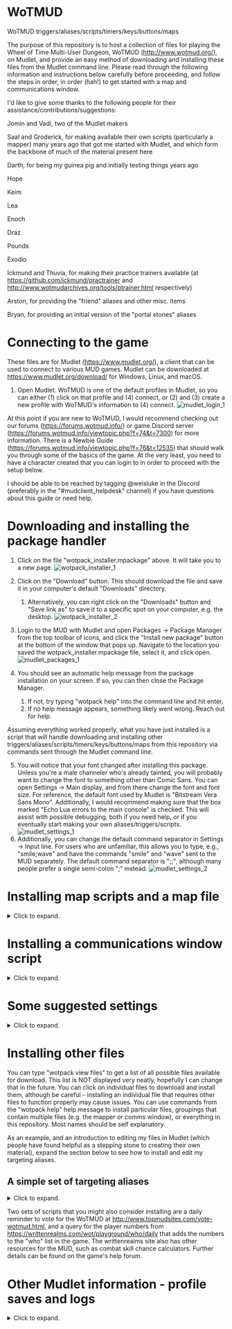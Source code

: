# WoTMUD
WoTMUD triggers/aliases/scripts/timers/keys/buttons/maps

The purpose of this repository is to host a collection of files for playing the Wheel of Time Multi-User Dungeon, WoTMUD (http://www.wotmud.org/), on Mudlet, and provide an easy method of downloading and installing these files from the Mudlet command line. Please read through the following information and instructions below carefully before proceeding, and follow the steps in order, in order (hah!) to get started with a map and communications window. 

I'd like to give some thanks to the following people for their assistance/contributions/suggestions:

Jomin and Vadi, two of the Mudlet makers

Saal and Groderick, for making available their own scripts (particularly a mapper) many years ago that got me started with Mudlet, and which form the backbone of much of the material present here

Darth, for being my guinea pig and initially testing things years ago

Hope

Keim

Lea

Enoch

Draz

Pounds

Exodio

Ickmund and Thuvia, for making their practice trainers available (at https://github.com/ickmund/practrainer and http://www.wotmudarchives.org/tools/ptrainer.html respectively)

Arston, for providing the "friend" aliases and other misc. items

Bryan, for providing an initial version of the "portal stones" aliases


# Connecting to the game

These files are for Mudlet (https://www.mudlet.org/), a client that can be used to connect to various MUD games. Mudlet can be downloaded at https://www.mudlet.org/download/ for Windows, Linux, and macOS.

1. Open Mudlet. WoTMUD is one of the default profiles in Mudlet, so you can either (1) click on that profile and (4) connect, or (2) and (3) create a new profile with WoTMUD's information to (4) connect.
![mudlet_login_1](https://user-images.githubusercontent.com/52049495/137241355-72d43d03-b406-49ad-8623-3eb2d646b96b.png)

At this point if you are new to WoTMUD, I would recommend checking out our forums (https://forums.wotmud.info/) or game Discord server (https://forums.wotmud.info/viewtopic.php?f=74&t=7300) for more information. There is a Newbie Guide (https://forums.wotmud.info/viewtopic.php?f=76&t=12535) that should walk you through some of the basics of the game. At the very least, you need to have a character created that you can login to in order to proceed with the setup below.

I should be able to be reached by tagging @weisluke in the Discord (preferably in the "#mudclient_helpdesk" channel) if you have questions about this guide or need help.

# Downloading and installing the package handler
   
1. Click on the file "wotpack_installer.mpackage" above. It will take you to a new page.
![wotpack_installer_1](https://user-images.githubusercontent.com/52049495/137250032-2c2aef39-d8a9-47da-806a-dfdfaf5f21d9.png)

2. Click on the "Download" button. This should download the file and save it in your computer's default "Downloads" directory.
   1. Alternatively, you can right click on the "Downloads" button and "Save link as" to save it to a specific spot on your computer, e.g. the desktop.
![wotpack_installer_2](https://user-images.githubusercontent.com/52049495/137240737-23e0e19f-5c7e-49de-a497-06e431b414aa.png)

3. Login to the MUD with Mudlet and open Packages -> Package Manager from the top toolbar of icons, and click the "Install new package" button at the bottom of the window that pops up. Navigate to the location you saved the wotpack_installer.mpackage file, select it, and click open. 
![mudlet_packages_1](https://user-images.githubusercontent.com/52049495/137245638-82093947-ec96-4d65-96fb-632570e2612a.png)

4. You should see an automatic help message from the package installation on your screen. If so, you can then close the Package Manager.
   1. If not, try typing "wotpack help" into the command line and hit enter.
   2. If no help message appears, something likely went wrong. Reach out for help. 

Assuming everything worked properly, what you have just installed is a script that will handle downloading and installing other triggers/aliases/scripts/timers/keys/buttons/maps from this repository via commands sent through the Mudlet command line.

5. You will notice that your font changed after installing this package. Unless you're a male channeler who's already tainted, you will probably want to change the font to something other than Comic Sans. You can open Settings -> Main display, and from there change the font and font size. For reference, the default font used by Mudlet is "Bitstream Vera Sans Mono". Additionally, I would recommend making sure that the box marked "Echo Lua errors to the main console" is checked. This will assist with possible debugging, both if you need help, or if you eventually start making your own aliases/triggers/scripts.
![mudlet_settings_1](https://user-images.githubusercontent.com/52049495/137246210-491b3c45-3d6f-452e-9896-fbad996c51fd.png)
6. Additionally, you can change the default command separator in Settings -> Input line. For users who are unfamiliar, this allows you to type, e.g., "smile;wave" and have the commands "smile" and "wave" sent to the MUD separately. The default command separator is ";;", although many people prefer a single semi-colon ";" instead.
![mudlet_settings_2](https://user-images.githubusercontent.com/52049495/137246430-b1498db2-4918-456c-8d11-73e31e1b2739.png)

# Installing map scripts and a map file
<details>
<summary>Click to expand.</summary>
   
1. The first step for installing these map scripts is to remove the generic mapper by going to Packages->Package Manager, clicking on the "generic_mapper", and then clicking "Remove packages". After that, you will need to restart Mudlet and login again. DO NOT SKIP THIS STEP.
![mapper_install_1](https://user-images.githubusercontent.com/52049495/137246750-164a86ff-137a-4be5-8f59-8f9a0544736c.png)

2. Make sure that you have the following settings on the MUD (by typing them into the command line):
   1. "color complete" on. The mapper scripts need the room name colors to properly work.
   2. "brief" off. The mapper will work with brief mode on, just not as well (though still pretty dang well if I do say so myself, given the limitations of picking out rooms from only name and exit combinations). 
3. Type "wotpack install mapper" into the command line and hit enter.
![mapper_install_2](https://user-images.githubusercontent.com/52049495/137254629-cf6e9d2e-8676-40c0-af78-cd6bd581a6f6.png)

4. If things are successful, you should receive some messages along the lines of "(wotpack_installer): New mapper_scripts successfully installed." A help message should pop up. A new window should appear in the top right of the screen as well, though it will say that there are no rooms in the map. This is because we need to download the map file. 
![mapper_install_3](https://user-images.githubusercontent.com/52049495/137247489-22d1b16a-27a7-40c3-9331-ebfcf809c1b1.png)

5. Type "map update". You should again receive some messages about the map file downloading and installing. This may take a moment depending on your internet speed. Once that is done, the message in the top right map window may change to say that you have a map loaded, but Mudlet doesn't know where you are.
![mapper_install_4](https://user-images.githubusercontent.com/52049495/137247712-21450f8b-c8bd-43af-aec3-742d2730d68f.png)

6. Look at your room. You should see a debugging message next to room names, room exits, and direction and look inputs. This is normal. See if the map centers on your position. If the rooms are too small, you can adjust their size at the bottom of the map window (along with the size of the room exit lines). You can also zoom in by scrolling with your mouse wheel on the map window, or (assuming everything has worked properly up to this point) by entering "map zoom 30" into the Mudlet command line.
![mapper_install_5](https://user-images.githubusercontent.com/52049495/137248267-59c8b130-2dfa-4973-959d-7253f640b772.png)

7. You can type "map debug" to turn off the debug messages. If there are problems with the mapper, these messages can be useful in narrowing down what the issue is. 
![mapper_install_6](https://user-images.githubusercontent.com/52049495/137248345-50ee7931-b074-4cb8-9db0-4c4f890f6f8a.png)

8. You can type "map dock", and the map will snap to the left or right side of the screen when you drag it there. This will make the scroll bar visible without you having to move the map window slightly, and allow you to place the map on the left hand side if you prefer.
![mapper_dock](https://user-images.githubusercontent.com/52049495/137255044-54cb16c4-3511-4d2e-b0e7-9bc88faa334a.png)
   
9. You can have the mapper manually gag room descriptions (while still using them to determine where you are) by typing "map brief". 
![mapper_install_7](https://user-images.githubusercontent.com/52049495/138769138-9061d25d-48ae-4e4d-bbd9-2e5c76c8c9a7.png)

## Changing the map appearance
<details>
<summary>Click to expand.</summary>
The appearance of the map can be further changed with some tabs in the settings window, and some aliases I've built into the map script. I won't go into the full details on those here, but I will show a couple. Feel free to reach out to me if you're interested or have questions about more. 
   
1. You can change the appearance of the room marker by going into Settings -> Mapper, and adjusting the room marker info at the bottom.
![mapper_colors_1](https://user-images.githubusercontent.com/52049495/138770304-4abb42d0-38d4-4ea9-9c7d-b25984faff26.png)

2. You can change the color of the map background, room borders, and room connections, by going to Settings -> Mapper colors.
![mapper_colors_2](https://user-images.githubusercontent.com/52049495/138771022-6db353ab-115d-468f-ae86-035639c82bce.png)

3. Rooms on the map have specific "environments" associated with them, e.g. "inside" "water" "drink" "road" "wilderness" etc. The list of environments can be found by typing "map legend". The colors associated with a specific environment can be altered by typing "map color environment color", e.g. "map color inside gray" "map color drink blue". Valid colors can be found by typing "viewcolors", which will open up a Mudlet wiki page.
![mapper_colors_3](https://user-images.githubusercontent.com/52049495/138771675-a4139fc1-0017-4c69-8596-39b3a625d870.png)

4. The mapper displays zone and door information for your room beneath the room exits. The colors these display with can be changed by typing "map zonecolor color" and "map doorcolor color", e.g. "map zonecolor red" and "map doorcolor green". The zone info is a clickable link which will open up the WoTMUD wiki (https://wotmud.fandom.com/wiki/WoTMUD_Wiki) page for that zone. You can choose to hide the zone info by typing "map showzone". Zone and door information is always present in the map window itself. 
![mapper_colors_4](https://user-images.githubusercontent.com/52049495/138772824-22244960-6750-4181-9ef6-7aacd5cca136.png)

</details>
   
</details>

# Installing a communications window script
<details>
<summary>Click to expand.</summary>
   
1. To get a communications window that stores says/chats/narrates/etc, type "wotpack install communications" into the command line and hit enter. Test it out by saying something to ensure that it is capturing things properly. If it looks like it installed correctly, you can type "comms debug" as well. New players can "listen all" to ensure that they have chats and narrates enabled on the MUD.
![communications_install_1](https://user-images.githubusercontent.com/52049495/138774404-6e43800e-0df9-4b52-ad9f-905998516a40.png)
   
2. You can change the color of some fields with, e.g., "comms color yells green".
![communications_install_2](https://user-images.githubusercontent.com/52049495/137254036-2623b282-ecc7-4a45-9d3d-c97d875f0bbb.png)
   
3. Much like the map window, the communications window can be docked by typing "comms dock". This will allow it to snap the left or right side of the screen, and additionally to the top of the screen as well.
![communications_install_3](https://user-images.githubusercontent.com/52049495/138775048-33f9cb9c-984b-42d0-ad52-d820d627d1bf.png)

</details>

# Some suggested settings

<details>
<summary>Click to expand.</summary>

If you want to use Mudlet with a dark theme, you can find that option in Settings -> General
![settings_dark_mode](https://user-images.githubusercontent.com/52049495/152900723-78e0348d-5b3b-4643-83e9-3266af5833ba.png)

There is another setting that most WoTMUD players would highly recommend adjusting in Mudlet. It is the additional text wait time option, found in Settings -> Special Options. This setting controls how long Mudlet waits to display text *if it has not received further output from the mud server*. This is most noticeable as a slight delay in the display of the prompt line, if no other mud output is arriving. The default value of 0.300 seconds can be adjusted (3) to make Mudlet wait less time and feel a bit "snappier". The ideal value will depend on your link, but many people have had luck with the 0.010 - 0.050 seconds range. 
Additionally, there is a setting in the special options to not show debug messages for timers smaller than a certain limit (to avoid the potential of spamming the debug output). Personally, I don't display debug info for any timers smaller than 1 second (4), though you may choose a different value if desired.
![settings_special_options](https://user-images.githubusercontent.com/52049495/152901054-53b50f61-d9c9-4f97-994a-a3fb132c0961.png)
   
</details>

# Installing other files

You can type "wotpack view files" to get a list of all possible files available for download. This list is NOT displayed very neatly, hopefully I can change that in the future. You can click on individual files to download and install them, although be careful - installing an individual file that requires other files to function properly may cause issues. You can use commands from the "wotpack help" help message to install particular files, groupings that contain multiple files (e.g. the mapper or comms window), or everything in this repository. Most names should be self explanatory.

As an example, and an introduction to editing my files in Mudlet (which people have found helpful as a stepping stone to creating their own material), expand the section below to see how to install and edit my targeting aliases.

## A simple set of targeting aliases
<details>
<summary>Click to expand.</summary>

Type "wotpack view files" and click on the "targeting" item in the aliases section to download and install them, or type "wotpack install targeting" to install my set of targeting aliases.
![targeting_install_1](https://user-images.githubusercontent.com/52049495/138775890-bc167ef1-b05a-49c7-9b59-499fc3d24ccb.png)
![targeting_install_2](https://user-images.githubusercontent.com/52049495/138775903-1b9fd3a9-488f-4f02-b9bf-df8cde8fe27a.png)
Type "tgt xxx" to set a target. Some specific targets give messages colored by their race on the MUD.
   
"p" is my default alias to "kill target". This can be easily changed. Open up Aliases in Mudlet from the top toolbar, and navigate to the targeting aliases. Expand any subfolders and find the alias to "Attack target". You will see a box named "Pattern:" with "^p$" inside of it. This is a regex pattern that Mudlet matches to either a) send a replacement command to the MUD (as specified in the "Command:" box underneath), or b) execute a sequence of Lua code as specified in the large white space underneath. Regex and Lua are outside the scope of anything I want to cover here currently, but to change the key that you use to "kill target" simply change the "p" to a different letter in the "Pattern:" box. Do NOT, however, get rid of the ^ or $ symbol. Keep them, as they are necessary for Mudlet to match things properly - just change the letter in between to the letter(s) that you would prefer to use.
![targeting_install_3](https://user-images.githubusercontent.com/52049495/138776848-b9761c82-7010-4051-81ec-d0bf204ccfc6.png) 
   
</details>

Two sets of scripts that you might also consider installing are a daily reminder to vote for the WoTMUD at http://www.topmudsites.com/vote-wotmud.html, and a query for the player numbers from https://writtenrealms.com/wot/playground/who/daily that adds the numbers to the "who" list in the game. The writtenrealms site also has other resources for the MUD, such as combat skill chance calculators. Further details can be found on the game's help forum.

# Other Mudlet information - profile saves and logs
<details>
<summary>Click to expand.</summary>
   
Mudlet stores your profile information at (on Windows at least) C:/users/USERNAME/.config/mudlet/profiles/PROFILENAME

E.g., for me, C:/users/lukew/.config/mudlet/profiles/WoTMUD

Inside this folder, there are two subfolders that may be of interest.
![mudlet_profile](https://user-images.githubusercontent.com/52049495/137252774-496ed920-6d9a-42d2-867c-4c550f4ef682.png)

One is named "current", and inside you will find .xml files with filenames corresponding to various dates and times. These files are copies of your profile. It is sometimes useful to back them up on a regular basis, just in case something ever goes wrong with your profile. You can also use those files to easily transfer your profile from one machine to another (copy the file on one machine or upload it to a cloud based service, and then save it in the same location on the new machine, making sure that it is the only file in that folder).
The other folder, "log", contains the log files of the MUD output, if you have enabled logging. You can check whether logging is enabled by either paying attention to the initial lines of Mudlet output when you log in, which tells where the file is being saved (if logging is enabled), or checking that the logging button in the bottom right corner of Mudlet is enabled.
![mudlet_logging](https://user-images.githubusercontent.com/52049495/137253004-3b51b1e3-ee44-47dd-b3df-36367045b189.png)
   
</details>
